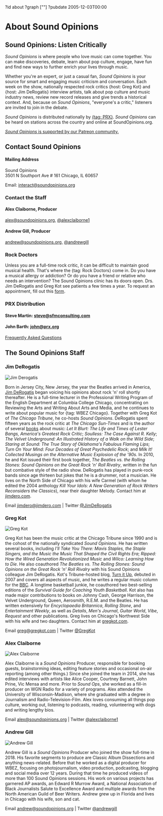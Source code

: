 ?id about
?graph [""]
?pubdate 2005-12-03T00:00
# About Sound Opinions

## Sound Opinions: Listen Critically

*Sound Opinions* is where people who love music can come together.
You can make discoveries, debate, learn about pop culture, engage, have fun and find new ways to further enrich your lives through music.

Whether you're an expert, or just a casual fan, *Sound Opinions* is your source for smart and engaging music criticism and conversation. Each week on the show, nationally respected rock critics {host: Greg Kot} and {host: Jim DeRogatis} interview artists, talk about pop culture and music industry news, review new record releases and give trends a historical context. And, because on *Sound Opinions*, "everyone's a critic," listeners are invited to join in the debate.  

*Sound Opinions* is distributed nationally by [{tag: PRX}](http://www.prx.org/soundopinions/). *Sound Opinions* can be heard on stations across the country and online at SoundOpinions.org.

[*Sound Opinions* is supported by our Patreon community.](https://www.patreon.com/soundopinions)


## Contact Sound Opinions


#### Mailing Address
Sound Opinions  
3501 N Southport Ave # 161 
Chicago, IL 60657

Email: [interact@soundopinions.org](mailto:interact@soundopinions.org)


### Contact the Staff

#### Alex Claiborne, Producer     
[alex@soundopinions.org](mailto:alex@soundopinions.org), [@alexclaiborne1](https://twitter.com/alexclaiborne1)

#### Andrew Gill, Producer
[andrew@soundopinions.org](andrew@soundopinions.org), [@andrewgill](https://twitter.com/andrewgill)


### Rock Doctors
Unless you are a full-time rock critic, it can be difficult to maintain good musical health. That's where the {tag: Rock Doctors} come in. Do you have a musical allergy or addiction? Or do you have a friend or relative who needs an intervention?
The Sound Opinions clinic has its doors open. Drs. Jim DeRogatis and Greg Kot see patients a few times a year. To request an appointment, fill out this [form](/rock-doctors/).


### PRX Distribution

#### Steve Martin: [steve@sfmconsulting.com](steve@sfmconsulting.com)

#### John Barth: [john@prx.org](John@prx.org)       
[Frequently Asked Questions](http://www.prx.org/soundopinions/faq)



## The Sound Opinions Staff

### Jim DeRogatis

![Jim Derogatis](https://static.soundopinions.org/images/2016/jderogatis.jpg)

Born in Jersey City, New Jersey, the year the Beatles arrived in America, [Jim DeRogatis](http://jimdero.com/) began voicing his opinions about rock 'n' roll shortly thereafter. He is a full-time lecturer in the Professional Writing Program of the English Department at Columbia College Chicago, concentrating on Reviewing the Arts and Writing About Arts and Media, and he continues to write about popular music for {tag: WBEZ Chicago}. Together with Greg Kot of *The Chicago Tribune*, he co-hosts *Sound Opinions*. DeRogatis spent fifteen years as the rock critic at *The Chicago Sun-Times* and is the author of several [books](http://www.jimdero.com/BooksProjectsOpen.html) about music: *Let It Blurt: The Life and Times of Lester Bangs, America's Greatest Rock Critic*; *Soulless: The Case Against R. Kelly*; *The Velvet Underground: An Illustrated History of a Walk on the Wild Side*; *Staring at Sound: The True Story of Oklahoma's Fabulous Flaming Lips*; *Turn On Your Mind: Four Decades of Great Psychedelic Rock*; and *Milk It! Collected Musings on the Alternative Music Explosion of the '90s*. In 2010, he and Kot issued their first book together, *The Beatles vs. the Rolling Stones: Sound Opinions on the Great Rock 'n' Roll Rivalry*, written in the fun but combative style of the radio show. DeRogatis has played in punk-rock bands since age thirteen but jokes that he is a drummer, not a musician. He lives on the North Side of Chicago with his wife Carmel (with whom he edited the 2004 anthology *Kill Your Idols: A New Generation of Rock Writers Reconsiders the Classics*), near their daughter Melody. Contact him at [jimdero.com](jimdero.com).

Email [jimdero@jimdero.com](jimdero@jimdero.com) | Twitter [@JimDeRogatis](https://twitter.com/jimderogatis)

### Greg Kot
![Greg Kot](https://static.soundopinions.org/images/2016/gkot.jpg)

Greg Kot has been the music critic at the Chicago Tribune since 1990 and is the cohost of the nationally syndicated *Sound Opinions*. He has written several books, including *I'll Take You There: Mavis Staples, the Staple Singers, and the Music the Music That Shaped the Civil Rights Era*; *Ripped: How the Wired Generation Revolutionized Music* and *Wilco: Learning How to Die*. He also coauthored *The Beatles vs. The Rolling Stones: Sound Opinions on the Great Rock 'n' Roll Rivalry* with his Sound Opinions colleague Jim DeRogatis. Kot's Tribune-hosted blog, [Turn it Up](http://www.chicagotribune.com/entertainment/music/kot/), debuted in 2007 and covers all aspects of music, and he writes a regular music column for the [BBC](http://www.bbc.com/culture/sections/music). A longtime basketball junkie, he coauthored two best-selling editions of the *Survival Guide for Coaching Youth Basketball*. Kot also has made major contributions to books on Johnny Cash, George Harrison, the Velvet Underground, Queen, Aerosmith, R.E.M. and the Beatles. He has written extensively for *Encyclopaedia Britannica*, *Rolling Stone*, and *Entertainment Weekly*, as well as *Details*, *Men's Journal*, *Guitar World*, *Vibe*, *Request* and other publications. Greg lives on Chicago's Northwest Side with his wife and two daughters. Contact him at [gregkot.com](gregkot.com).

Email [greg@gregkot.com](greg@gregkot.com) | Twitter [@GregKot](https://twitter.com/gregkot)

### Alex Claiborne
![Alex Claiborne](https://static.soundopinions.org/images/2019/Alex_headshot.jpg)

Alex Claiborne is a *Sound Opinions* Producer, responsible for booking guests, brainstorming ideas, editing feature stories and occasional on-air reporting (among other things.) Since she joined the team in 2014, she has edited interviews with artists like Alice Cooper, Courtney Barnett, John Prine, Vic Mensa and more. Prior to *Sound Ops*, she worked as a fill-in producer on WGN Radio for a variety of programs. Alex attended the University of Wisconsin-Madison, where she graduated with a degree in Journalism and Radio-Television-Film. Alex loves consuming all things pop culture, working out, listening to podcasts, reading, volunteering with dogs and writing lengthy bios. 

Email [alex@soundopinions.org](mailto:alex@soundopinions.org) | Twitter [@alexclaiborne1](https://twitter.com/alexclaiborne1)

### Andrew Gill
![Andrew Gill](https://s3.amazonaws.com/sound-images/images/2018/agill_sm.jpg)

Andrew Gill is a *Sound Opinions* Producer who joined the show full-time in 2018. His favorite segments to produce are Classic Album Dissections and anything news-related. Before that he worked as a digital producer for WBEZ, focusing on photojournalism, video production, podcasting, blogging and social media over 12 years. During that time he produced videos of more than 100 Sound Opinions sessions. His work on various projects has garnered AP awards, an Edward R Murrow Award, a National Association of Black Journalists Salute to Excellence Award and multiple awards from the North American Guild of Beer Writers.
Andrew grew up in Florida and lives in Chicago with his wife, son and cat.

Email [andrew@soundopinions.org](andrew@soundopinions.org) | Twitter [@andrewgill](https://twitter.com/andrewgill)



